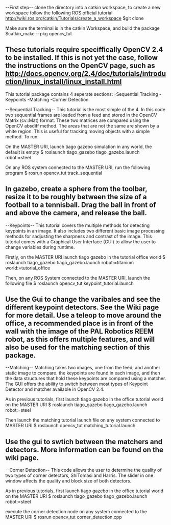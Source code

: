 --First step--
clone the directory into a catkin workspace, to create a new workspace follow the following ROS official tutorial http://wiki.ros.org/catkin/Tutorials/create_a_workspace
$git clone <directory>

Make sure the terminal is in the catkin Workspace, and build the package
$catkin_make --pkg opencv_tut 

These tutorials require speciffically OpenCV 2.4 to be installed. If this is not yet the case, follow the instructions on the OpenCV page, such as 
http://docs.opencv.org/2.4/doc/tutorials/introduction/linux_install/linux_install.html
----



This tutorial package contains 4 seperate sections:
-Sequential Tracking
-Keypoints
-Matching
-Corner Detection



--Sequential Tracking--
This tutorial is the most simple of the 4. In this code two sequential frames are loaded from a feed and stored in the OpenCV Matrix (cv::Mat) format. These two matrices are compared using the OpenCV absdiff method. The areas that are not the same are shown by a white region. This is useful for tracking moving objects with a simple method. To run:

On the MASTER URI, launch tiago gazebo simulation in any world, the default is empty
$ roslaunch tiago_gazebo tiago_gazebo.launch robot:=steel

On any ROS system connected to the MASTER URI, run the following program
$ rosrun opencv_tut track_sequential

In gazebo, create a sphere from the toolbar, resize it to be roughly between the size of a football to a tennisball. Drag the ball in front of and above the camera, and release the ball.
----



--Keypoints--
This tutorial covers the multiple methods for detecting keypoints in an image. It also includes two different basic image processing methods for sadjusting the sharpness and contrast of the image. This tutorial comes with a Graphical User Interface (GUI) to allow the user to change variables during runtime.

Firstly, on the MASTER URI launch tiago gazebo in the tutorial office world
$ roslaunch tiago_gazebo tiago_gazebo.launch robot:=titanium world:=tutorial_office

Then, on any ROS System connected to the MASTER URI, launch the following file
$ roslaunch opencv_tut keypoint_tutorial.launch

Use the Gui to change the varibales and see the different keypoint detectors. See the Wiki page for more detail. Use a teleop to move around the office, a recommended place is in front of the wall with the image of the PAL Robotics REEM robot, as this offers multiple features, and will also be used for the matching section of this package.
----



--Matching--
Matching takes two images, one from the feed, and another static image to compare. the keypoints are found in each image, and then the data structures that hold these keypoints are compared using a matcher. The GUI offers the ability to switch between most types of Keypoint Detector and matcher available in OpenCV 2.4.

As in previous tutorials, first launch tiago gazebo in the office tutorial world on the MASTER URI
$ roslaunch tiago_gazebo tiago_gazebo.launch robot:=steel

Then launch the matching tutorial launch file on any system connected to MASTER URI
$ roslaunch opencv_tut matching_tutorial.launch

Use the gui to swtich between the matchers and detectors. More information can be found on the wiki page.
---



--Corner Detection--
This code allows the user to determine the quality of two types of corner detectors, ShiTomasi and Harris. The slider in one window affects the quality and block size of both detectors.

As in previous tutorials, first launch tiago gazebo in the office tutorial world on the MASTER URI
$ roslaunch tiago_gazebo tiago_gazebo.launch robot:=steel

execute the corner detection node on any system connected to the MASTER URI
$ rosrun opencv_tut corner_detection.cpp